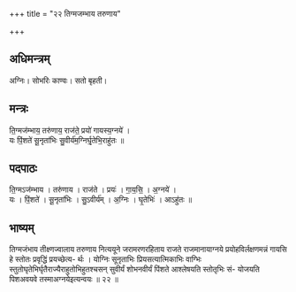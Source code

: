 +++
title = "२२ तिग्मजम्भाय तरुणाय"

+++
## अधिमन्त्रम्
अग्निः। सोभरिः काण्वः। सतो बृहती।

## मन्त्रः
ति॒ग्मज॑म्भाय॒ तरु॑णाय॒ राज॑ते॒ प्रयो॑ गायस्य॒ग्नये॑ ।  
यः पिं॒शते॑ सू॒नृता॑भिः सु॒वीर्य॑म॒ग्निर्घृ॒तेभि॒राहु॑तः ॥

## पदपाठः
ति॒ग्मऽज॑म्भाय । तरु॑णाय । राज॑ते । प्रयः॑ । गा॒य॒सि॒ । अ॒ग्नये॑ ।  
यः । पिं॒शते॑ । सू॒नृता॑भिः । सु॒ऽवीर्य॑म् । अ॒ग्निः । घृ॒तेभिः॑ । आऽहु॑तः ॥

## भाष्यम्
तिग्मजंभाय तीक्ष्णज्वालाय तरुणाय नित्ययूने जरामरणरहिताय राजते राजमानायाग्नये प्रयोहविर्लक्षणमन्नं गायसि हे स्तोतः प्रवृद्धिं प्रयच्छेत्य- र्थः । योग्निः सूनृताभिः प्रियसत्यात्मिकाभिः वाग्भिः स्तुतोघृतेभिर्घृतैराज्यैराहुतोभिहुतश्चसन् सुवीर्यं शोभनवीर्यं पिंशते आश्लेषयति स्तोतृभिः सं- योजयति पिशअवयवे तस्माअग्नयेइत्यन्वयः ॥ २२ ॥